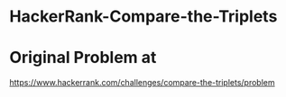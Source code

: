 # HackerRank-Compare-the-Triplets

# Original Problem at
https://www.hackerrank.com/challenges/compare-the-triplets/problem
